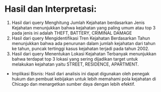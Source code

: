 # Hasil dan Interpretasi:

1. Hasil dari query Menghitung Jumlah Kejahatan berdasarkan Jenis Kejahatan menunjukkan bahwa kejahatan yang paling umum atau top 3 pada jenis ini adalah THEFT, BATTERY, CRIMINAL DAMAGE
2. Hasil dari query Mengidentifikasi Tren Kejahatan Berdasarkan Tahun menunjukkan bahwa ada penurunan dalam jumlah kejahatan dari tahun ke tahun, puncak tertinggi kasus kejahatan terjadi pada tahun 2002.
3. Hasil dari query Menentukan Lokasi Kejahatan Terbanyak menunjukkan bahwa terdapat top 3 lokasi yang sering dijadikan target untuk melakukan kejahatan yaitu STREET, RESIDENCE, APARTMENT.

* Implikasi Bisnis: Hasil dari analisis ini dapat digunakan oleh penegak hukum dan pembuat kebijakan untuk lebih memahami pola kejahatan di Chicago dan menargetkan sumber daya dengan lebih efektif.
